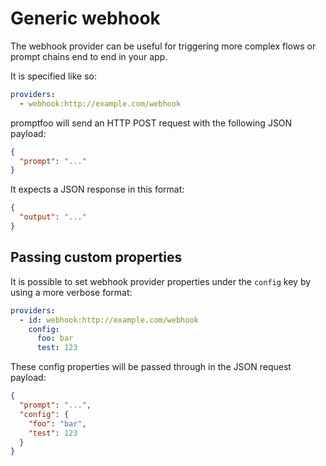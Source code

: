 # Generic webhook

The webhook provider can be useful for triggering more complex flows or prompt chains end to end in your app.

It is specified like so:

```yaml
providers:
  - webhook:http://example.com/webhook
```

promptfoo will send an HTTP POST request with the following JSON payload:

```json
{
  "prompt": "..."
}
```

It expects a JSON response in this format:

```json
{
  "output": "..."
}
```

## Passing custom properties

It is possible to set webhook provider properties under the `config` key by using a more verbose format:

```yaml
providers:
  - id: webhook:http://example.com/webhook
    config:
      foo: bar
      test: 123
```

These config properties will be passed through in the JSON request payload:

```json
{
  "prompt": "...",
  "config": {
    "foo": "bar",
    "test": 123
  }
}
```
